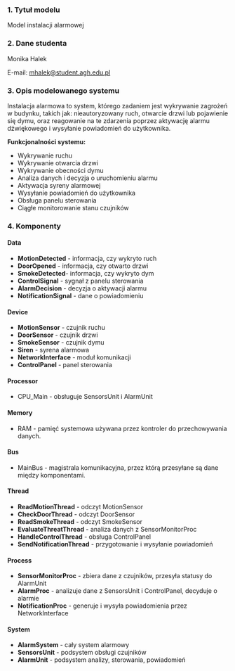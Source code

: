 ### 1. Tytuł modelu
Model instalacji alarmowej 

### 2. Dane studenta
Monika Halek

E-mail: mhalek@student.agh.edu.pl
### 3. Opis modelowanego systemu
Instalacja alarmowa to system, którego zadaniem jest wykrywanie zagrożeń w budynku, takich jak: nieautoryzowany ruch, otwarcie drzwi lub pojawienie się dymu, oraz reagowanie na te zdarzenia poprzez aktywację alarmu dźwiękowego i wysyłanie powiadomień do użytkownika.

**Funkcjonalności systemu:**
- Wykrywanie ruchu
- Wykrywanie otwarcia drzwi
- Wykrywanie obecności dymu
- Analiza danych i decyzja o uruchomieniu alarmu
- Aktywacja syreny alarmowej
- Wysyłanie powiadomień do użytkownika
- Obsługa panelu sterowania
- Ciągłe monitorowanie stanu czujników

### 4. Komponenty
#### Data
- **MotionDetected** - informacja, czy wykryto ruch
- **DoorOpened** - informacja, czy otwarto drzwi
- **SmokeDetected**- informacja, czy wykryto dym
- **ControlSignal** - sygnał z panelu sterowania
- **AlarmDecision** - decyzja o aktywacji alarmu
- **NotificationSignal** - dane o powiadomieniu
#### Device
- **MotionSensor** - czujnik ruchu
- **DoorSensor** - czujnik drzwi
- **SmokeSensor** - czujnik dymu
- **Siren** - syrena alarmowa
- **NetworkInterface** - moduł komunikacji
- **ControlPanel** - panel sterowania
#### Processor
- CPU_Main - obsługuje SensorsUnit i AlarmUnit  
#### Memory
- RAM - pamięć systemowa używana przez kontroler do przechowywania danych.
#### Bus
- MainBus - magistrala komunikacyjna, przez którą przesyłane są dane między komponentami.
#### Thread
- **ReadMotionThread** - odczyt MotionSensor
- **CheckDoorThread** - odczyt DoorSensor
- **ReadSmokeThread** - odczyt SmokeSensor
- **EvaluateThreatThread** - analiza danych z SensorMonitorProc
- **HandleControlThread** - obsługa ControlPanel
- **SendNotificationThread** - przygotowanie i wysyłanie powiadomień
#### Process
- **SensorMonitorProc** - zbiera dane z czujników, przesyła statusy do AlarmUnit
- **AlarmProc** - analizuje dane z SensorsUnit i ControlPanel, decyduje o alarmie
- **NotificationProc** - generuje i wysyła powiadomienia przez NetworkInterface
#### System
- **AlarmSystem** - cały system alarmowy
- **SensorsUnit** - podsystem obsługi czujników
- **AlarmUnit** - podsystem analizy, sterowania, powiadomień
